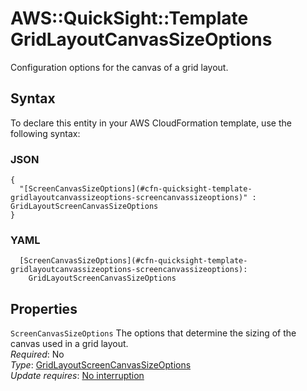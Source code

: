 # AWS::QuickSight::Template GridLayoutCanvasSizeOptions<a name="aws-properties-quicksight-template-gridlayoutcanvassizeoptions"></a>

Configuration options for the canvas of a grid layout\.

## Syntax<a name="aws-properties-quicksight-template-gridlayoutcanvassizeoptions-syntax"></a>

To declare this entity in your AWS CloudFormation template, use the following syntax:

### JSON<a name="aws-properties-quicksight-template-gridlayoutcanvassizeoptions-syntax.json"></a>

```
{
  "[ScreenCanvasSizeOptions](#cfn-quicksight-template-gridlayoutcanvassizeoptions-screencanvassizeoptions)" : GridLayoutScreenCanvasSizeOptions
}
```

### YAML<a name="aws-properties-quicksight-template-gridlayoutcanvassizeoptions-syntax.yaml"></a>

```
  [ScreenCanvasSizeOptions](#cfn-quicksight-template-gridlayoutcanvassizeoptions-screencanvassizeoptions):
    GridLayoutScreenCanvasSizeOptions
```

## Properties<a name="aws-properties-quicksight-template-gridlayoutcanvassizeoptions-properties"></a>

`ScreenCanvasSizeOptions` <a name="cfn-quicksight-template-gridlayoutcanvassizeoptions-screencanvassizeoptions"></a>
The options that determine the sizing of the canvas used in a grid layout\.  
_Required_: No  
_Type_: [GridLayoutScreenCanvasSizeOptions](aws-properties-quicksight-template-gridlayoutscreencanvassizeoptions.md)  
_Update requires_: [No interruption](https://docs.aws.amazon.com/AWSCloudFormation/latest/UserGuide/using-cfn-updating-stacks-update-behaviors.html#update-no-interrupt)
